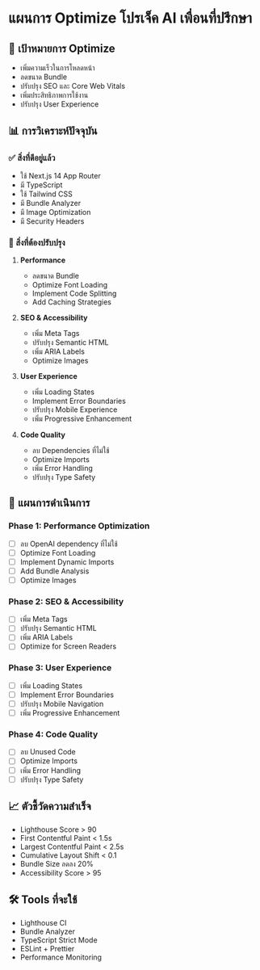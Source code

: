 # แผนการ Optimize โปรเจ็ค AI เพื่อนที่ปรึกษา

## 🎯 เป้าหมายการ Optimize
- เพิ่มความเร็วในการโหลดหน้า
- ลดขนาด Bundle
- ปรับปรุง SEO และ Core Web Vitals
- เพิ่มประสิทธิภาพการใช้งาน
- ปรับปรุง User Experience

## 📊 การวิเคราะห์ปัจจุบัน

### ✅ สิ่งที่ดีอยู่แล้ว
- ใช้ Next.js 14 App Router
- มี TypeScript
- ใช้ Tailwind CSS
- มี Bundle Analyzer
- มี Image Optimization
- มี Security Headers

### 🔧 สิ่งที่ต้องปรับปรุง
1. **Performance**
   - ลดขนาด Bundle
   - Optimize Font Loading
   - Implement Code Splitting
   - Add Caching Strategies

2. **SEO & Accessibility**
   - เพิ่ม Meta Tags
   - ปรับปรุง Semantic HTML
   - เพิ่ม ARIA Labels
   - Optimize Images

3. **User Experience**
   - เพิ่ม Loading States
   - Implement Error Boundaries
   - ปรับปรุง Mobile Experience
   - เพิ่ม Progressive Enhancement

4. **Code Quality**
   - ลบ Dependencies ที่ไม่ใช้
   - Optimize Imports
   - เพิ่ม Error Handling
   - ปรับปรุง Type Safety

## 🚀 แผนการดำเนินการ

### Phase 1: Performance Optimization
- [ ] ลบ OpenAI dependency ที่ไม่ใช้
- [ ] Optimize Font Loading
- [ ] Implement Dynamic Imports
- [ ] Add Bundle Analysis
- [ ] Optimize Images

### Phase 2: SEO & Accessibility
- [ ] เพิ่ม Meta Tags
- [ ] ปรับปรุง Semantic HTML
- [ ] เพิ่ม ARIA Labels
- [ ] Optimize for Screen Readers

### Phase 3: User Experience
- [ ] เพิ่ม Loading States
- [ ] Implement Error Boundaries
- [ ] ปรับปรุง Mobile Navigation
- [ ] เพิ่ม Progressive Enhancement

### Phase 4: Code Quality
- [ ] ลบ Unused Code
- [ ] Optimize Imports
- [ ] เพิ่ม Error Handling
- [ ] ปรับปรุง Type Safety

## 📈 ตัวชี้วัดความสำเร็จ
- Lighthouse Score > 90
- First Contentful Paint < 1.5s
- Largest Contentful Paint < 2.5s
- Cumulative Layout Shift < 0.1
- Bundle Size ลดลง 20%
- Accessibility Score > 95

## 🛠️ Tools ที่จะใช้
- Lighthouse CI
- Bundle Analyzer
- TypeScript Strict Mode
- ESLint + Prettier
- Performance Monitoring 